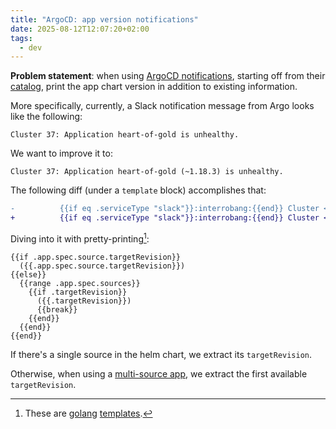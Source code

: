 ```yaml
---
title: "ArgoCD: app version notifications"
date: 2025-08-12T12:07:20+02:00
tags:
  - dev
---
```


**Problem statement**: when using [ArgoCD
notifications](https://argo-cd.readthedocs.io/en/stable/operator-manual/notifications/),
starting off from their
[catalog](https://argo-cd.readthedocs.io/en/stable/operator-manual/notifications/catalog/),
print the app chart version in addition to existing information.

More specifically, currently, a Slack notification message from Argo looks like
the following:

```
Cluster 37: Application heart-of-gold is unhealthy.
```

We want to improve it to:

```
Cluster 37: Application heart-of-gold (~1.18.3) is unhealthy.
```

The following diff (under a `template` block) accomplishes that:

```diff
-          {{if eq .serviceType "slack"}}:interrobang:{{end}} Cluster <{{.context.argocdUrl}}|*{{.context.clusterId}}*>: Application <{{.context.argocdUrl}}/applications/{{.app.metadata.name}}|`{{.app.metadata.name}}`> _sync_ by {{.app.status.operationState.operation.initiatedBy.username | default "_automation_" }} is _unknown_.
+          {{if eq .serviceType "slack"}}:interrobang:{{end}} Cluster <{{.context.argocdUrl}}|*{{.context.clusterId}}*>: Application <{{.context.argocdUrl}}/applications/{{.app.metadata.name}}|`{{.app.metadata.name}}`>{{if .app.spec.source.targetRevision}} ({{.app.spec.source.targetRevision}}){{else}}{{range .app.spec.sources}}{{if .targetRevision}} ({{.targetRevision}}){{break}}{{end}}{{end}}{{end}} _sync_ by {{.app.status.operationState.operation.initiatedBy.username | default "_automation_" }} is _unknown_.
```

Diving into it with pretty-printing[^1]:

```gotemplate
{{if .app.spec.source.targetRevision}}
  ({{.app.spec.source.targetRevision}})
{{else}}
  {{range .app.spec.sources}}
    {{if .targetRevision}}
      ({{.targetRevision}})
      {{break}}
    {{end}}
  {{end}}
{{end}}
```

If there's a single source in the helm chart, we extract its `targetRevision`.

Otherwise, when using a [multi-source
app](https://argo-cd.readthedocs.io/en/latest/user-guide/multiple_sources/), we
extract the first available `targetRevision`.

[^1]: These are
    [golang](https://argo-cd.readthedocs.io/en/stable/operator-manual/applicationset/GoTemplate/)
    [templates](https://pkg.go.dev/text/template).
